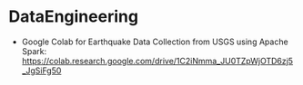 # DataEngineering

* Google Colab for Earthquake Data Collection from USGS using Apache Spark: https://colab.research.google.com/drive/1C2iNmma_JU0TZpWjOTD6zj5_JgSiFg50

